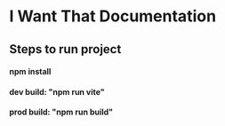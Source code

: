 # I Want That Documentation

## Steps to run project 
#### npm install
#### dev build: "npm run vite"
#### prod build: "npm run build"